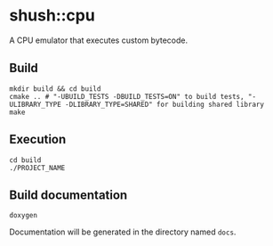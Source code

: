 # shush::cpu
A CPU emulator that executes custom bytecode.

## Build
```shell
mkdir build && cd build
cmake .. # "-UBUILD_TESTS -DBUILD_TESTS=ON" to build tests, "-ULIBRARY_TYPE -DLIBRARY_TYPE=SHARED" for building shared library
make
```

## Execution
```shell
cd build
./PROJECT_NAME
```

## Build documentation
```shell
doxygen
```
Documentation will be generated in the directory named `docs`.